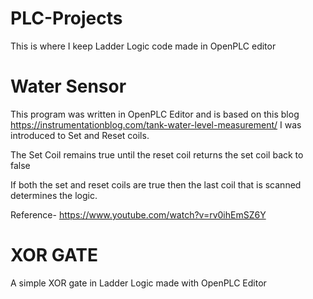 # PLC-Projects


This is where I keep Ladder Logic code made in OpenPLC editor


# Water Sensor

This program was written in OpenPLC Editor and is based on this blog https://instrumentationblog.com/tank-water-level-measurement/
I was introduced to Set and Reset coils.

The Set Coil remains true until the reset coil returns the set coil back to false

If both the set and reset coils are true then the last coil that is scanned determines the logic.

Reference- https://www.youtube.com/watch?v=rv0ihEmSZ6Y

# XOR GATE

A simple XOR gate in Ladder Logic made with OpenPLC Editor
